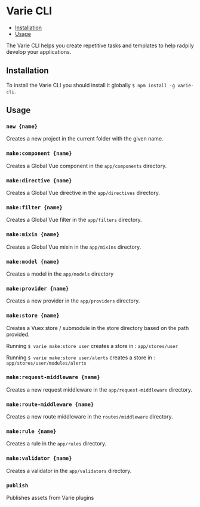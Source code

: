 # Varie CLI

- [Installation](#installation)
- [Usage](#usage)

The Varie CLI helps you create repetitive tasks and templates to help
radpily develop your applications.

## Installation

To install the Varie CLI you should install it globally `$ npm install -g varie-cli`.

## Usage

### `new {name}`

Creates a new project in the current folder with the given name.

### `make:component {name}`

Creates a Global Vue component in the `app/components` directory.

### `make:directive {name}`

Creates a Global Vue directive in the `app/directives` directory.

### `make:filter {name}`

Creates a Global Vue filter in the `app/filters` directory.

### `make:mixin {name}`

Creates a Global Vue mixin in the `app/mixins` directory.

### `make:model {name}`

Creates a model in the `app/models` directory

### `make:provider {name}`

Creates a new provider in the `app/providers` directory.

### `make:store {name}`

Creates a Vuex store / submodule in the store directory based on the path provided.

Running `$ varie make:store user` creates a store in :
`app/stores/user`

Running `$ varie make:store user/alerts` creates a store in :
`app/stores/user/modules/alerts`

### `make:request-middleware {name}`

Creates a new request middleware in the `app/request-middleware` directory.

### `make:route-middleware {name}`

Creates a new route middleware in the `routes/middleware` directory.

### `make:rule {name}`

Creates a rule in the `app/rules` directory.

### `make:validator {name}`

Creates a validator in the `app/validators` directory.

### `publish`

Publishes assets from Varie plugins

